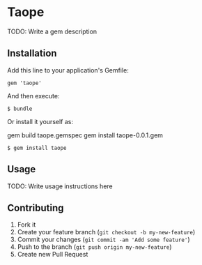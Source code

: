 # Taope

TODO: Write a gem description

## Installation

Add this line to your application's Gemfile:

    gem 'taope'

And then execute:

    $ bundle

Or install it yourself as:


gem build taope.gemspec
gem install taope-0.0.1.gem

    $ gem install taope

## Usage

TODO: Write usage instructions here

## Contributing

1. Fork it
2. Create your feature branch (`git checkout -b my-new-feature`)
3. Commit your changes (`git commit -am 'Add some feature'`)
4. Push to the branch (`git push origin my-new-feature`)
5. Create new Pull Request
